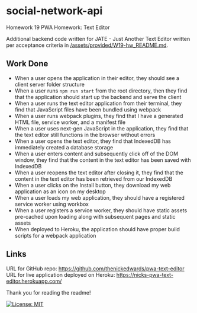 # social-network-api
Homework 19 PWA Homework: Text Editor

Additional backend code written for JATE - Just Another Text Editor written per acceptance criteria in [/assets/provided/W19-hw_README.md](/assets/provided/W19-hw_README.md).

## Work Done
* When a user opens the application in their editor, they should see a client server folder structure
* When a user runs `npm run start` from the root directory, then they find that the application should start up the backend and serve the client
* When a user runs the text editor application from their terminal, they find that JavaScript files have been bundled using webpack
* When a user runs webpack plugins, they find that I have a generated HTML file, service worker, and a manifest file
* When a user uses next-gen JavaScript in the application, they find that the text editor still functions in the browser without errors
* When a user opens the text editor, they find that IndexedDB has immediately created a database storage
* When a user enters content and subsequently click off of the DOM window, they find that the content in the text editor has been saved with IndexedDB
* When a user reopens the text editor after closing it, they find that the content in the text editor has been retrieved from our IndexedDB
* When a user clicks on the Install button, they download my web application as an icon on my desktop
* When a user loads my web application, they should have a registered service worker using workbox
* When a user registers a service worker, they should have static assets pre-cached upon loading along with subsequent pages and static assets
* When deployed to Heroku, the application should have proper build scripts for a webpack application

## Links
URL for GitHub repo: https://github.com/thenickedwards/pwa-text-editor
URL for live application deployed on Heroku: https://nicks-pwa-text-editor.herokuapp.com/

Thank you for reading the readme!

[![License: MIT](https://img.shields.io/badge/License-MIT-blue.svg)](https://opensource.org/licenses/MIT)